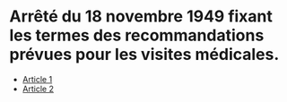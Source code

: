 # Arrêté du 18 novembre 1949 fixant les termes des recommandations prévues pour les visites médicales.

- [Article 1](article-1.md)
- [Article 2](article-2.md)
